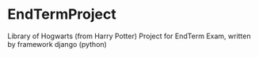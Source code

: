 # EndTermProject
Library of Hogwarts (from Harry Potter)
Project for EndTerm Exam, written by framework django (python)
